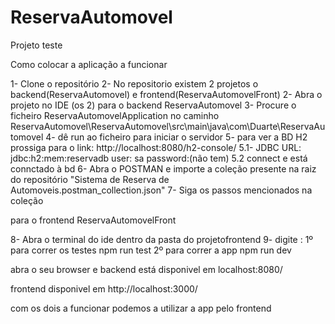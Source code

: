 # ReservaAutomovel

Projeto teste  

Como colocar a aplicação a funcionar

1- Clone o repositório
2- No repositorio existem 2 projetos o backend(ReservaAutomovel) e frontend(ReservaAutomovelFront)
2- Abra o projeto no IDE (os 2)
para o backend ReservaAutomovel
3- Procure o ficheiro ReservaAutomovelApplication no caminho ReservaAutomovel\ReservaAutomovel\src\main\java\com\Duarte\ReservaAutomovel
4- dê run ao ficheiro para iniciar o servidor
5- para ver a BD H2 prossiga para o link: http://localhost:8080/h2-console/
5.1- JDBC URL: jdbc:h2:mem:reservadb
user:
sa
password:(não tem)
5.2 connect e está connctado à bd
6- Abra o POSTMAN e importe a coleção presente na raiz do repositório "Sistema de Reserva de Automoveis.postman_collection.json"
7- Siga os passos mencionados na coleção

para o frontend ReservaAutomovelFront

8- Abra o terminal do ide dentro da pasta do projetofrontend 
9- digite : 1º para correr os testes
npm run test 
2º para correr a app
npm run dev

abra o seu browser e backend está disponivel em 
localhost:8080/

frontend disponivel em 
http://localhost:3000/

com os dois a funcionar podemos a utilizar a app pelo frontend 
